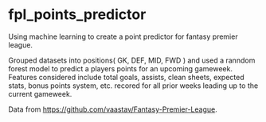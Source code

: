 # fpl_points_predictor

Using machine learning to create a point predictor for fantasy premier league.

Grouped datasets into positions( GK, DEF, MID, FWD ) and used a ranndom forest model to predict a players points for an upcoming gameweek.  Features considered include total goals, assists, clean sheets, expected stats, bonus points system, etc. recored for all prior weeks leading up to the current gameweek.

Data from https://github.com/vaastav/Fantasy-Premier-League.
